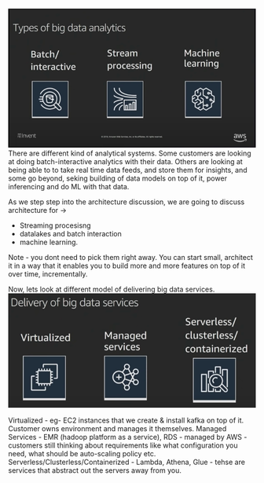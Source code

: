 ![img.png](images/img.png) <br>
There are different kind of analytical systems.
Some customers are looking at doing batch-interactive analytics with their data.
Others are looking at being able to to take real time data feeds, and store them for insights, and some go beyond, seking building of data models on top of it, power inferencing and do ML with that data.

As we step step into the architecture discussion, we are going to discuss architecture for ->
- Streaming procesisng
- datalakes and batch interaction
- machine learning.

Note - you dont need to pick them right away. You can start small, architect it in a way that it enables you to build more and more features on top of it over time, incrementally.

Now, lets look at different model of delivering big data services.
![img.png](img.png)

Virtualized - eg- EC2 instances that we create & install kafka on top of it. Customer owns environment and manages it themselves.
Managed Services - EMR (hadoop platform as a service), RDS - managed by AWS - customers still thinking about requirements like what configuration you need, what should be auto-scaling policy etc.
Serverless/Clusterless/Containerized - Lambda, Athena, Glue - tehse are services that abstract out the servers away from you.



